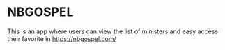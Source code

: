 # NBGOSPEL
This is an app where users can view the list of ministers and easy access their favorite in https://nbgospel.com/ 

